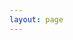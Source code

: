 ```yaml
---
layout: page
---
```


<script setup>
  import Loading from './Loading.vue'
  import Page from './Page.vue'
</script>

<Page />
<!-- <Loading /> -->
